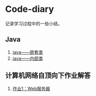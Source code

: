 # Code-diary
记录学习过程中的一些小结。

## Java
1. [java——嵌套类](Nested-Classes.md)
2. [java——内部类](InnerClasses.md)


## 计算机网络自顶向下作业解答

1. [作业1：Web服务器](Computer-Network/作业1-Web服务器-解答.md)
